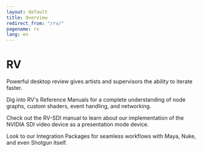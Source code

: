 ```yaml
---
layout: default
title: Overview
redirect_from: "/rv/"
pagename: rv
lang: en
---
```


# RV

Powerful desktop review gives artists and supervisors the ability to iterate faster.

Dig into RV's Reference Manuals for a complete understanding of node graphs, custom shaders, event handling, and networking.

Check out the RV-SDI manual to learn about our implementation of the NVIDIA SDI video device as a presentation mode device.

Look to our Integration Packages for seamless workflows with Maya, Nuke, and even Shotgun itself. 
